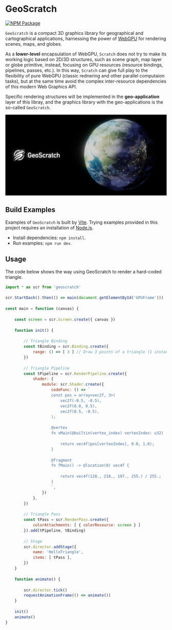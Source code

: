 # GeoScratch

[![NPM Package][npm]][npm-url]

`GeoScratch` is a compact 3D graphics library for geographical and cartographical applications, harnessing the power of [WebGPU](https://www.w3.org/TR/webgpu/) for rendering scenes, maps, and globes.  

As a **lower-level** encapsulation of WebGPU, `Scratch` does not try to make its working logic based on 2D/3D structures, such as scene graph, map layer or globe primitive, instead, focusing on GPU resources (resource bindings, pipelines, passes, etc.). In this way, `Scratch` can give full play to the flexibility of pure WebGPU (classic rednering and other parallel computaion tasks), but at the same time avoid the complex inter-resource dependencies of this modern Web Graphics API. 

Specific rendering structures will be implemented in the **geo-application** layer of this libray, and the graphics library with the geo-applications is the so-called `GeoScratch`.

![Image text](https://github.com/YcSoku/GeoScratch/blob/main/DayDream.png)

## Build Examples
Examples of `GeoScratch` is built by [Vite](https://vitejs.dev/). Trying examples provided in this project
requires an installation of [Node.js](https://nodejs.org/en/).

- Install dependencies: `npm install`.
- Run examples: `npm run dev`.

## Usage
The code below shows the way using GeoScratch to render a hard-coded triangle.

``` JavaScript
import * as scr from 'geoscratch'

scr.StartDash().then(() => main(document.getElementById('GPUFrame')))

const main = function (canvas) {
    
    const screen = scr.Screen.create({ canvas })
    
    function init() {
    
        // Triangle Binding
        const tBinding = scr.Binding.create({ 
            range: () => [ 3 ] // Draw 3 points of a triangle (1 instance as default)
        })
    
        // Triangle Pipeline
        const tPipeline = scr.RenderPipeline.create({
            shader: {
                module: scr.Shader.create({
                    codeFunc: () => `
                    const pos = array<vec2f, 3>(
                        vec2f(-0.5, -0.5),
                        vec2f(0.0, 0.5),
                        vec2f(0.5, -0.5),
                    );

                    @vertex
                    fn vMain(@builtin(vertex_index) vertexIndex: u32) -> @builtin(position) vec4f {
                    
                        return vec4f(pos[vertexIndex], 0.0, 1.0);
                    }
                    
                    @fragment
                    fn fMain() -> @location(0) vec4f {
                    
                        return vec4f(128., 218., 197., 255.) / 255.;
                    }
                    `,
                })
            },
        })
    
        // Triangle Pass
        const tPass = scr.RenderPass.create({
            colorAttachments: [ { colorResource: screen } ]
        }).add(tPipeline, tBinding)
    
        // Stage
        scr.director.addStage({
            name: 'HelloTriangle',
            items: [ tPass ],
        })
    }
    
    function animate() {
    
        scr.director.tick()
        requestAnimationFrame(() => animate())
    }

    init()
    animate()
}
```

[npm]: https://img.shields.io/npm/v/geoscratch
[npm-url]: https://www.npmjs.com/package/geoscratch
